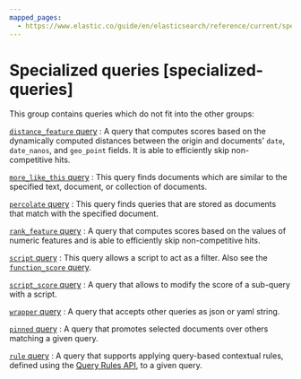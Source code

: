 ```yaml
---
mapped_pages:
  - https://www.elastic.co/guide/en/elasticsearch/reference/current/specialized-queries.html
---
```


# Specialized queries [specialized-queries]

This group contains queries which do not fit into the other groups:

[`distance_feature` query](/reference/query-languages/query-dsl/query-dsl-distance-feature-query.md)
:   A query that computes scores based on the dynamically computed distances between the origin and documents' `date`, `date_nanos`, and `geo_point` fields. It is able to efficiently skip non-competitive hits.

[`more_like_this` query](/reference/query-languages/query-dsl/query-dsl-mlt-query.md)
:   This query finds documents which are similar to the specified text, document, or collection of documents.

[`percolate` query](/reference/query-languages/query-dsl/query-dsl-percolate-query.md)
:   This query finds queries that are stored as documents that match with the specified document.

[`rank_feature` query](/reference/query-languages/query-dsl/query-dsl-rank-feature-query.md)
:   A query that computes scores based on the values of numeric features and is able to efficiently skip non-competitive hits.

[`script` query](/reference/query-languages/query-dsl/query-dsl-script-query.md)
:   This query allows a script to act as a filter. Also see the [`function_score` query](/reference/query-languages/query-dsl/query-dsl-function-score-query.md).

[`script_score` query](/reference/query-languages/query-dsl/query-dsl-script-score-query.md)
:   A query that allows to modify the score of a sub-query with a script.

[`wrapper` query](/reference/query-languages/query-dsl/query-dsl-wrapper-query.md)
:   A query that accepts other queries as json or yaml string.

[`pinned` query](/reference/query-languages/query-dsl/query-dsl-pinned-query.md)
:   A query that promotes selected documents over others matching a given query.

[`rule` query](/reference/query-languages/query-dsl/query-dsl-rule-query.md)
:   A query that supports applying query-based contextual rules, defined using the [Query Rules API](https://www.elastic.co/docs/api/doc/elasticsearch/group/endpoint-query_rules), to a given query.










